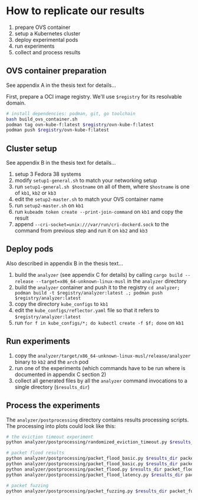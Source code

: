 # How to replicate our results

1. prepare OVS container
2. setup a Kubernetes cluster
3. deploy experimental pods
4. run experiments
5. collect and process results

## OVS container preparation

See appendix A in the thesis text for details...

First, prepare a OCI image registry. We'll use `$registry` for its resolvable domain.

```sh
# install dependencies: podman, git, go toolchain
bash build_ovs_container.sh
podman tag ovn-kube-f:latest $registry/ovn-kube-f:latest
podman push $registry/ovn-kube-f:latest
```

## Cluster setup

See appendix B in the thesis text for details...

1. setup 3 Fedora 38 systems
2. modify `setup1-general.sh` to match your networking setup
3. run `setup1-general.sh $hostname` on all of them, where `$hostname` is one of `kb1`, `kb2` or `kb3`
4. edit the `setup2-master.sh` to match your OVS container name
5. run `setup2-master.sh` on `kb1`
6. run `kubeadm token create --print-join-command` on `kb1` and copy the result
7. append `--cri-socket=unix:///var/run/cri-dockerd.sock` to the command from previous step and run it on `kb2` and `kb3`

## Deploy pods

Also described in appendix B in the thesis text...

1. build the `analyzer` (see appendix C for details) by calling `cargo build --release --target=x86_64-unknown-linux-musl` in the `analyzer` directory
2. build the `analyzer` container and push it to the registry `cd analyzer; podman build -t $registry/analyzer:latest .; podman push $registry/analyzer:latest`
3. copy the directory `kube_configs` to `kb1`
4. edit the `kube_configs/reflector.yaml` file so that it refers to `$registry/analyzer:latest`
3. run `for f in kube_configs/*; do kubectl create -f $f; done` on `kb1`

## Run experiments

1. copy the `analyzer/target/x86_64-unknown-linux-musl/release/analyzer` binary to `kb2` and the `arch` pod
2. run one of the experiments (which commands have to be run where is documented in appendix C section 2)
3. collect all generated files by all the `analyzer` command invocations to a single directory (`$results_dir`)

## Process the experiments

The `analyzer/postprocessing` directory contains results processing scripts. The processing into plots could look like this:

```sh
# the eviction timeout experiment
python analyzer/postprocessing/randomized_eviction_timeout.py $results_dir/*.csv randomized_eviction_timeout.png

# packet flood results
python analyzer/postprocessing/packet_flood_basic.py $results_dir packet_flood_bare_15k.png
python analyzer/postprocessing/packet_flood_basic.py $results_dir packet_flood_bare_50k.png
python analyzer/postprocessing/packet_flood.py $results_dir packet_flood_limited_resources_50k.png
python analyzer/postprocessing/packet_flood_latency.py $results_dir packet_flood_50k_latency.png

# packet fuzzing
python analyzer/postprocessing/packet_fuzzing.py $results_dir packet_fuzz.png
```


